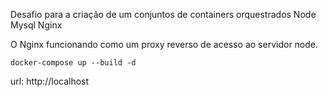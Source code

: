 Desafio para a criação de um conjuntos de containers orquestrados
Node
Mysql
Nginx

O Nginx funcionando como um proxy reverso de acesso ao servidor node.

```
docker-compose up --build -d
```

url: http://localhost